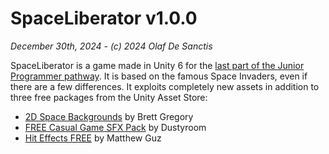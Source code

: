 # SpaceLiberator v1.0.0
_December 30th, 2024 - (c) 2024 Olaf De Sanctis_

SpaceLiberator is a game made in Unity 6 for the [last part of the Junior Programmer pathway](https://learn.unity.com/tutorial/submission-programming-theory-in-action). It is based on the famous Space Invaders, even if there are a few differences. It exploits completely new assets in addition to three free packages from the Unity Asset Store:
- [2D Space Backgrounds](https://assetstore.unity.com/packages/2d/environments/2d-space-backgrounds-39148) by Brett Gregory
- [FREE Casual Game SFX Pack](https://assetstore.unity.com/packages/audio/sound-fx/free-casual-game-sfx-pack-54116) by Dustyroom
- [Hit Effects FREE](https://assetstore.unity.com/packages/vfx/particles/hit-effects-free-284613) by Matthew Guz
